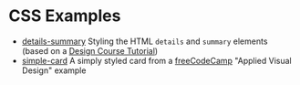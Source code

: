 # CSS Examples

- [details-summary](https://janegca.github.io/examples/css/details-summary/details-summary.html)
  Styling the HTML `details` and `summary` elements (based on a
  [Design Course Tutorial](https://www.youtube.com/watch?v=PQtpZZQU0u0))
- [simple-card](https://janegca.github.io/examples/css/simple-card/simple-card.html)
  A simply styled card from a [freeCodeCamp](https://freecodecamp.org) "Applied
  Visual Design" example
